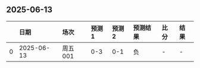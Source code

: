 

## 2025-06-13

|    | 日期         | 场次    | 预测1   | 预测2   | 预测结果   | 比分   | 结果   |
|---:|:-----------|:------|:------|:------|:-------|:-----|:-----|
|  0 | 2025-06-13 | 周五001 | 0-3   | 0-1   | 负      | -    | -    |

